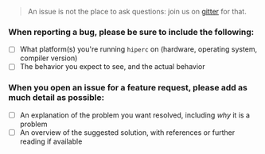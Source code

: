 > An issue is not the place to ask questions: join us on [gitter](https://gitter.im/usnistgov/hiperc) for that.

### When reporting a bug, please be sure to include the following:
- [ ] What platform(s) you're running `hiperc` on (hardware, operating system, compiler version)
- [ ] The behavior you expect to see, and the actual behavior

### When you open an issue for a feature request, please add as much detail as possible:
- [ ] An explanation of the problem you want resolved, including *why* it is a problem
- [ ] An overview of the suggested solution, with references or further reading if available
